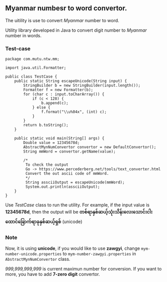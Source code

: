 ## Myanmar numbesr to word convertor.

The uitility is use to convert *Myanmar* number to word. 

Utility library developed in Java to convert digit number to *Myanmar* number in words.

### Test-case

	package com.mutu.ntw.mm;

	import java.util.Formatter;

	public class TestCase {
		public static String escapeUnicode(String input) {
			StringBuilder b = new StringBuilder(input.length());
			Formatter f = new Formatter(b);
			for (char c : input.toCharArray()) {
				if (c < 128) {
					b.append(c);
				} else {
					f.format("\\u%04x", (int) c);
				}
			}
			return b.toString();
		}

		public static void main(String[] args) {
			Double value = 12345678d;
			AbstractMynNumConvertor convertor = new DefaultConvertor();
			String mmWord = convertor.getName(value);
			
			/*
			 To check the output
			 Go -> https://www.percederberg.net/tools/text_converter.html
			 Convert the out ascii code of mmWord.
			 */
			 String assciiOutput = escapeUnicode(mmWord);
			 System.out.println(assciiOutput);
		}
	}

Use *TestCase* class to run the utility.
For example, if the input value is **12345678d**, then the output will be **တစ်ရာနှစ်ဆယ့်သုံးသိန်းလေးသောင်းငါးထောင်ခြောက်ရာခုနှစ်ဆယ့်ရှစ်** (unicode)

### Note

Now, it is using **unicode**, if you would like to use **zawgyi**, change `mym-number-unicode.properties` to `mym-number-zawgyi.properties` in `AbstractMynNumConvertor` class.

*999,999,999,999* is current maximun number for conversion. If you want to more, you have to add **7-zero digit** convertor. 
